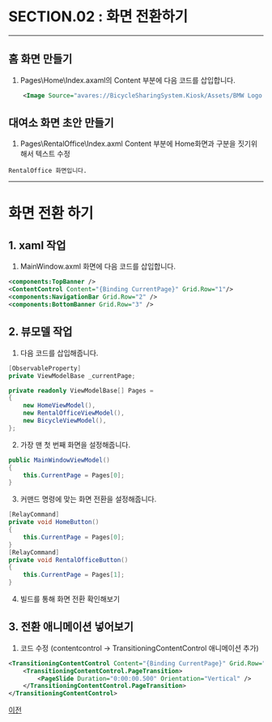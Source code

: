 # SECTION.02 : 화면 전환하기

---

## 홈 화면 만들기
1. Pages\Home\Index.axaml의 Content 부분에 다음 코드를 삽입합니다.
```xml
    <Image Source="avares://BicycleSharingSystem.Kiosk/Assets/BMW Logo.png"  Height="312" Width="312" ></Image>
```
## 대여소 화면 초안 만들기
1. Pages\RentalOffice\Index.axml Content 부분에 Home화면과 구분을 짓기위해서 텍스트 수정 
```
RentalOffice 화면입니다.
```

---
# 화면 전환 하기
## 1. xaml 작업
1. MainWindow.axml 화면에 다음 코드를 삽입합니다.
```xml
<components:TopBanner />
<ContentControl Content="{Binding CurrentPage}" Grid.Row="1"/>
<components:NavigationBar Grid.Row="2" />
<components:BottomBanner Grid.Row="3" />
```
## 2. 뷰모델 작업
1. 다음 코드를 삽입해줍니다.
```csharp
[ObservableProperty]
private ViewModelBase _currentPage;

private readonly ViewModelBase[] Pages =
{
    new HomeViewModel(),
    new RentalOfficeViewModel(),
    new BicycleViewModel(),
};
```

2. 가장 맨 첫 번째 화면을 설정해줍니다.
```csharp
public MainWindowViewModel()
{
    this.CurrentPage = Pages[0];
}
```

3. 커맨드 명령에 맞는 화면 전환을 설정해줍니다.
```csharp
[RelayCommand]
private void HomeButton()
{
    this.CurrentPage = Pages[0];
}
[RelayCommand]
private void RentalOfficeButton()
{
    this.CurrentPage = Pages[1];
}
```
4. 빌드를 통해 화면 전환 확인해보기

## 3. 전환 애니메이션 넣어보기
1. 코드 수정 (contentcontrol -> TransitioningContentControl 애니메이션 추가)
```xml
<TransitioningContentControl Content="{Binding CurrentPage}" Grid.Row="1">
    <TransitioningContentControl.PageTransition>
        <PageSlide Duration="0:00:00.500" Orientation="Vertical" />
    </TransitioningContentControl.PageTransition>
</TransitioningContentControl>
```



[이전](https://github.com/blazorstudy/bicycle-sharing-system-workshop/tree/main/src/BicycleSharingSystem.Kiosk/manual/Section.01)
